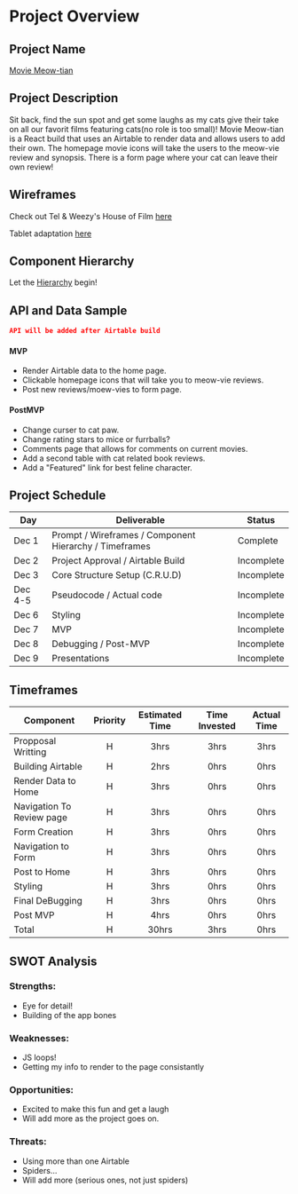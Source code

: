 # Project Overview

## Project Name

[Movie Meow-tian](https://github.com/KaleChip24/it-happened)

## Project Description

Sit back, find the sun spot and get some laughs as my cats give their take on all our favorit films featuring cats(no role is too small)! Movie Meow-tian is a React build that uses an Airtable to render data and allows users to add their own. The homepage movie icons will take the users to the meow-vie review and synopsis. There is a form page where your cat can leave their own review! 

## Wireframes

Check out Tel & Weezy's House of Film [here](https://whimsical.com/Hmdur76bT3thMqh24AsiCf)

Tablet adaptation [here](https://whimsical.com/MawWPUQcdit6WtWJQCp8B3)

## Component Hierarchy

Let the [Hierarchy](https://whimsical.com/movie-meow-tin-hierarchy-NkCFAnm5oM68MQy6gnRhFc) begin!

## API and Data Sample

```json
API will be added after Airtable build 
``` 

#### MVP 

- Render Airtable data to the home page.
- Clickable homepage icons that will take you to meow-vie reviews.
- Post new reviews/moew-vies to form page.

#### PostMVP  

- Change curser to cat paw.
- Change rating stars to mice or furrballs?
- Comments page that allows for comments on current movies.
- Add a second table with cat related book reviews.
- Add a "Featured" link for best feline character.

## Project Schedule

|  Day | Deliverable | Status
|---|---| ---|
|Dec 1| Prompt / Wireframes / Component Hierarchy / Timeframes | Complete
|Dec 2| Project Approval / Airtable Build | Incomplete
|Dec 3| Core Structure Setup (C.R.U.D) | Incomplete
|Dec 4-5| Pseudocode / Actual code | Incomplete
|Dec 6| Styling | Incomplete
|Dec 7| MVP | Incomplete
|Dec 8| Debugging / Post-MVP | Incomplete
|Dec 9| Presentations | Incomplete

## Timeframes


| Component | Priority | Estimated Time | Time Invested | Actual Time |
| --- | :---: |  :---: | :---: | :---: |
| Propposal Writting | H | 3hrs| 3hrs | 3hrs |
| Building Airtable | H | 2hrs| 0hrs | 0hrs |
| Render Data to Home | H | 3hrs| 0hrs | 0hrs |
| Navigation To Review page | H | 3hrs| 0hrs | 0hrs |
| Form Creation | H | 3hrs| 0hrs | 0hrs |
| Navigation to Form | H | 3hrs| 0hrs | 0hrs |
| Post to Home | H | 3hrs| 0hrs | 0hrs |
| Styling | H | 3hrs| 0hrs | 0hrs |
| Final DeBugging | H | 3hrs| 0hrs | 0hrs |
| Post MVP| H | 4hrs| 0hrs | 0hrs |
| Total | H | 30hrs| 3hrs | 0hrs |

## SWOT Analysis

### Strengths:
- Eye for detail! 
- Building of the app bones

### Weaknesses:
- JS loops! 
- Getting my info to render to the page consistantly

### Opportunities:
- Excited to make this fun and get a laugh
- Will add more as the project goes on.

### Threats:
- Using more than one Airtable
- Spiders...
- Will add more (serious ones, not just spiders)